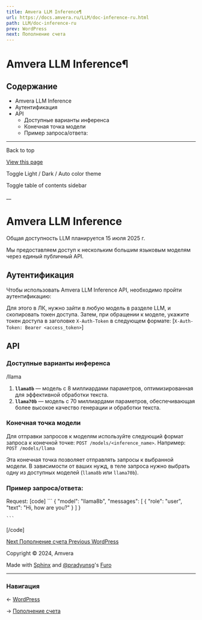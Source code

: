 ```yaml
---
title: Amvera LLM Inference¶
url: https://docs.amvera.ru/LLM/doc-inference-ru.html
path: LLM/doc-inference-ru
prev: WordPress
next: Пополнение счета
---
```


# Amvera LLM Inference¶

## Содержание

- Amvera LLM Inference
- Аутентификация
- API
  - Доступные варианты инференса
  - Конечная точка модели
  - Пример запроса/ответа:

---

Back to top

[ View this page ](<../_sources/LLM/doc-inference-ru.md.txt> "View this page")

Toggle Light / Dark / Auto color theme

Toggle table of contents sidebar

__

# Amvera LLM Inference

Общая доступность LLM планируется 15 июля 2025 г.

Мы предоставляем доступ к нескольким большим языковым моделям через единый публичный API.

## Аутентификация

Чтобы использовать Amvera LLM Inference API, необходимо пройти аутентификацию:

Для этого в ЛК, нужно зайти в любую модель в разделе LLM, и скопировать токен доступа. Затем, при обращении к моделе, укажите токен доступа в заголовке ``X-Auth-Token`` в следующем формате: [``X-Auth-Token: Bearer <access_token>``]

## API

### Доступные варианты инференса

/llama
1. **``llama8b``** — модель с 8 миллиардами параметров, оптимизированная для эффективной обработки текста.
2. **``llama70b``** — модель с 70 миллиардами параметров, обеспечивающая более высокое качество генерации и обработки текста.

### Конечная точка модели

Для отправки запросов к моделям используйте следующий формат запроса к конечной точке: ``POST /models/<inference_name>``. Например: ``POST /models/llama``

Эта конечная точка позволяет отправлять запросы к выбранной модели. В зависимости от ваших нужд, в теле запроса нужно выбрать одну из доступных моделей (``llama8b`` или ``llama70b``).

### Пример запроса/ответа:

Request:
[code] 
    ```
    {
      "model": "llama8b", 
      "messages": [
        {
          "role": "user",
          "text": "Hi, how are you?"
        }
      ]
    }
    
    ```
    
[/code]

[ Next Пополнение счета ](<../general/topup.html>) [ Previous WordPress ](<../marketplace/wordpress.html>)

Copyright © 2024, Amvera 

Made with [Sphinx](<https://www.sphinx-doc.org/>) and [@pradyunsg](<https://pradyunsg.me>)'s [Furo](<https://github.com/pradyunsg/furo>)


---

### Навигация

← [WordPress](https://docs.amvera.ru/marketplace/wordpress.html)

→ [Пополнение счета](https://docs.amvera.ru/general/topup.html)
